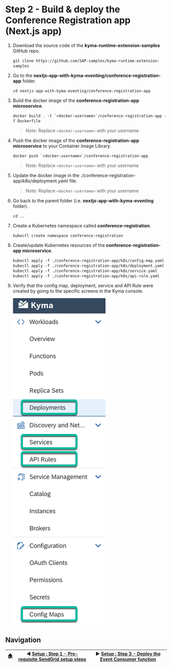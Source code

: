 # Step 2 - Build & deploy the Conference Registration app (Next.js app)

1. Download the source code of the **kyma-runtime-extension-samples** GitHub repo.

   ```shell
   git clone https://github.com/SAP-samples/kyma-runtime-extension-samples
   ```

2. Go to the **nextjs-app-with-kyma-eventing/conference-registration-app** folder.

   ```shell
   cd nextjs-app-with-kyma-eventing/conference-registration-app
   ```

3. Build the docker image of the **conference-registration-app microservice**.

   ```shell
   docker build . -t `<docker-username>`/conference-registration-app -f Dockerfile
   ```

   > Note: Replace `<docker-username>` with your username

4. Push the docker image of the **conference-registration-app microservice** to your Container Image Library.

   ```shell
   docker push `<docker-username>`/conference-registration-app
   ```

   > Note: Replace `<docker-username>` with your username

5. Update the docker image in the ./conference-registration-app/k8s/deployment.yaml file.

   > Note: Replace `<docker-username>` with your username

6. Go back to the parent folder (i.e. **nextjs-app-with-kyma-eventing** folder).

   ```shell
   cd ..
   ```

7. Create a Kubernetes namespace called **conference-registration**.

   ```shell
   kubectl create namespace conference-registration
   ```

8. Create/update Kubernetes resources of the **conference-registration-app microservice**.

   ```shell
   kubectl apply -f ./conference-registration-app/k8s/config-map.yaml
   kubectl apply -f ./conference-registration-app/k8s/deployment.yaml
   kubectl apply -f ./conference-registration-app/k8s/service.yaml
   kubectl apply -f ./conference-registration-app/k8s/api-rule.yaml
   ```

9. Verify that the config map, deployment, service and API Rule were created by going to the specific screens in the Kyma console.

   ![Verify resources](../assets/setup-step-2/1.png)

## Navigation

| [:house:](../../README.md) | :arrow_backward: [Setup : Step 1 - Pre-requisite SendGrid setup steps](step-1.md) | :arrow_forward: [Setup : Step 3 - Deploy the Event Consumer function](step-3.md) |
| -------------------------- | --------------------------------------------------------------------------------- | -------------------------------------------------------------------------------- |
